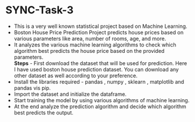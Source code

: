 # SYNC-Task-3
<ul>
<li>This is a very well known statistical project based on Machine Learning.</li> <li>Boston House Price Prediction Project predicts house prices based on various parameters like area, number of rooms, age, and more.</li><li> It analyzes the various machine learning algorithms to check which algorithm best predicts the house price based on the provided parameters.</li>
<b>Steps</b> - First download the dataset that will be used for prediction. Here I have used boston house prediction dataset. You can download any other dataset as well according to your preference.
<li>Install the libraries required - pandas , numpy , sklearn , matplotlib and pandas vis pip.</li>
<li>Import the dataset and initialize the dataframe.</li>
<li>Start training the model by using various algorithms of machine learning.</li>
<li>At the end analyze the prediction algorithm and decide which algorithm best predicts the output.</li>
</ul>
